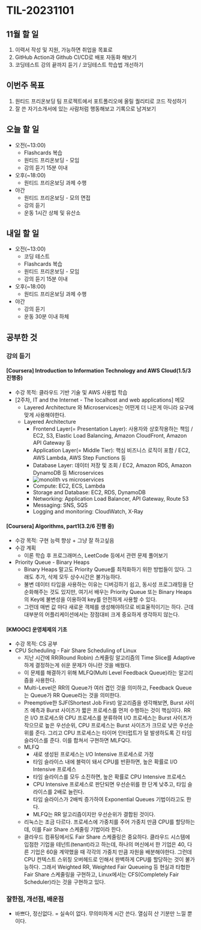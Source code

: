 # TIL-20231101

## 11월 할 일

1. 이력서 작성 및 지원, 가능하면 취업을 목표로
2. GitHub Action과 Github CI/CD로 배포 자동화 해보기
3. 코딩테스트 강의 끝까지 듣기 / 코딩테스트 학습법 개선하기

## 이번주 목표

1. 원티드 프리온보딩 팀 프로젝트에서 포트폴리오에 올릴 퀄리티로 코드 작성하기
2. 잘 쓴 자기소개서에 있는 사람처럼 행동해보고 기록으로 남겨보기

## 오늘 할 일

- 오전(~13:00)
  - Flashcards 복습
  - 원티드 프리온보딩 - 모임
  - 강의 듣기 15분 이내
- 오후(~18:00)
  - 원티드 프리온보딩 과제 수행
- 야간
  - 원티드 프리온보딩 - 모의 면접
  - 강의 듣기
  - 운동 1시간 상체 및 유산소

## 내일 할 일

- 오전(~13:00)
  - 코딩 테스트
  - Flashcards 복습
  - 원티드 프리온보딩 - 모임
  - 강의 듣기 15분 이내
- 오후(~18:00)
  - 원티드 프리온보딩 과제 수행
- 야간
  - 강의 듣기
  - 운동 30분 이내 하체

## 공부한 것

### 강의 듣기

#### [Coursera] Introduction to Information Technology and AWS Cloud(1.5/3 진행중)

- 수강 목적: 클라우드 기반 기술 및 AWS 사용법 학습
- [2주차, IT and the Internet - The localhost and web applications] 메모
  - Layered Architecture 와 Microservices는 어떤게 더 나은게 아니라 요구에 맞게 사용해야한다.
  - Layered Architecture
    - Frontend Layer(= Presentation Layer): 사용자와 상호작용하는 책임 / EC2, S3, Elastic Load Balancing, Amazon CloudFront, Amazon API Gateway 등
    - Application Layer(= Middle Tier): 핵심 비즈니스 로직이 포함 / EC2, AWS Lambda, AWS Step Functions 등
    - Database Layer: 데이터 저장 및 조회 / EC2, Amazon RDS, Amazon DynamoDB 등
  Microservices
    - ![monolith vs microservices](https://d3c33hcgiwev3.cloudfront.net/imageAssetProxy.v1/9a429f95-5daf-467b-8dc1-d792209ea829_207ab7f299bd4bf48e4e45a4a3c39997_image.png?expiry=1698969600000&hmac=fHuG3Dhnsd3TR8TMxFw7sCmT9fgtmPhySJQqmtSrG3s)
    - Compute: EC2, ECS, Lambda
    - Storage and Database: EC2, RDS, DynamoDB
    - Networking: Application Load Balancer, API Gateway, Route 53
    - Messaging: SNS, SQS
    - Logging and monitoring: CloudWatch, X-Ray

#### [Coursera] Algorithms, part1(3.2/6 진행 중)

- 수강 목적: 구현 능력 향상 + 그냥 잘 하고싶음
- 수강 계획
  - 이론 학습 후 프로그래머스, LeetCode 등에서 관련 문제 풀어보기
- Priority Queue - Binary Heaps
  - Binary Heaps 말고도 Priority Queue를 최적화하기 위한 방법들이 있다. 그래도 추가, 삭제 모두 상수시간은 불가능하다.
  - 불변 데이터 타입을 사용하는 이유는 디버깅하기 쉽고, 동시성 프로그래밍을 단순화해주는 것도 있지만, 여기서 배우는 Priority Queue 또는 Binary Heaps의 Key에 불변성을 이용하여 key를 안전하게 사용할 수 있다.
  - 그런데 매번 값 마다 새로운 객체를 생성해야하므로 비효율적이기는 하다. 근데 대부분의 어플리케이션에서는 장점대비 크게 중요하게 생각하지 않는다.

#### [KMOOC] 운영체제의 기초

- 수강 목적: CS 공부
- CPU Scheduling - Fair Share Scheduling of Linux
  - 지난 시간에 RR(Round Robin) 스케줄링 알고리즘의 Time Slice를 Adaptive하게 결정하는게 쉬운 문제가 아니란 것을 배웠다.
  - 이 문제를 해결하기 위해 MLFQ(Multi Level Feedback Queue)라는 알고리즘을 사용한다.
  - Multi-Level은 RR의 Queue가 여러 겹인 것을 의미하고, Feedback Queue는 Queue가 RR Queue라는 것을 의미한다.
  - Preemptive한 SJF(Shortest Job First) 알고리즘을 생각해보면, Burst 사이즈 예측과 Burst 사이즈가 짧은 프로세스를 먼저 수행하는 것이 핵심이다. RR은 I/O 프로세스와 CPU 프로세스를 분류하여 I/O 프로세스는 Burst 사이즈가 작으므로 높은 우선순위, CPU 프로세스는 Burst 사이즈가 크므로 낮은 우선순위를 준다. 그리고 CPU 프로세스는 타이머 인터럽트가 덜 발생하도록 긴 타임 슬라이스를 준다. 이를 합쳐서 구현하면 MLFQ다.
  - MLFQ
    - 새로 생성된 프로세스는 I/O Intensive 프로세스로 가정
    - 타임 슬라이스 내에 블럭이 돼서 CPU를 반환하면, 높은 확률로 I/O Intensive 프로세스
    - 타임 슬라이스를 모두 소진하면, 높은 확률로 CPU Intensive 프로세스
    - CPU Intensive 프로세스로 판단되면 우선순위를 한 단계 낮추고, 타임 슬라이스를 2배로 늘린다.
    - 타임 슬라이스가 2배씩 증가하여 Exponential Queues 기법이라고도 한다.
    - MLFQ는 RR 알고리즘이지만 우선순위가 결합된 것이다.
  - 리눅스는 조금 다르다. 프로세스에 가중치를 주어 가중치 만큼 CPU를 할당하는데, 이를 Fair Share 스케줄링 기법이라 한다.
  - 클라우드 컴퓨팅에서도 Fair Share 스케줄링은 중요하다. 클라우드 시스템에 입점한 기업을 테넌트(tenant)라고 하는데, 하나의 머신에서 한 기업은 40, 다른 기업은 60을 계약했을 때 각각의 가중치 만큼 자원을 배분해야한다. 그런데 CPU 컨텍스트 스위칭 오버헤드로 인해서 완벽하게 CPU를 할당하는 것이 불가능하다. 그래서 Weighted RR, Weighted Fair Queueing 등 현실과 타협한 Fair Share 스케줄링을 구현하고, Linux에서는 CFS(Completely Fair Scheduler)라는 것을 구현하고 있다.

### 잘한점, 개선점, 배운점

- 바쁘다, 정신없다. = 실속이 없다. 무의미하게 시간 쓴다. 열심히 산 기분만 느낄 뿐이다.
